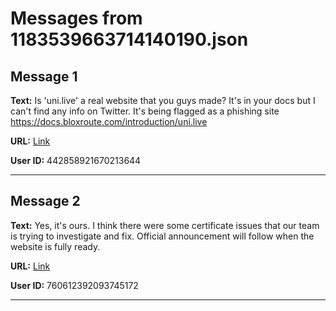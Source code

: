 # Messages from 1183539663714140190.json

## Message 1

**Text:** Is 'uni.live' a real website that you guys made? It's in your docs but I can't find any info on Twitter. It's being flagged as a phishing site https://docs.bloxroute.com/introduction/uni.live

**URL:** [Link](https://discord.com/channels/638409433860407300/638409433860407302/1183539663714140190)

**User ID:** 442858921670213644

---

## Message 2

**Text:** Yes, it's ours.
I think there were some certificate issues that our team is trying to investigate and fix. Official announcement will follow when the website is fully ready.

**URL:** [Link](https://discord.com/channels/638409433860407300/638409433860407302/1183839930363936859)

**User ID:** 760612392093745172

---

